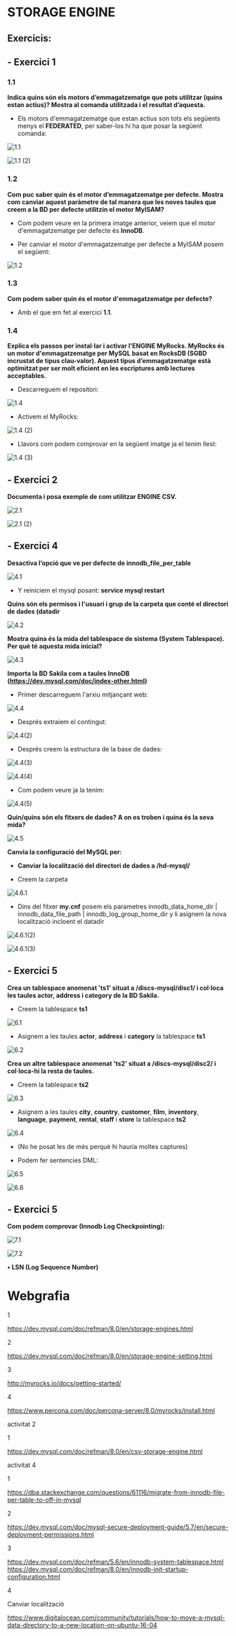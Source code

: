 # STORAGE ENGINE

## Exercicis:

## - Exercici 1

### 1.1

**Indica quins són els motors d’emmagatzematge que pots utilitzar (quins estan actius)? Mostra al comanda utilitzada i el resultat d’aquesta.**

- Els motors d'emmagatzematge que estan actius son tots els següents menys el **FEDERATED**, per saber-los hi ha que posar la següent comanda:

![1.1](https://github.com/JoelSola/Base-de-Dades/blob/main/Activitat%203/Imatges/1.1.png)

![1.1 (2)](https://github.com/JoelSola/Base-de-Dades/blob/main/Activitat%203/Imatges/1.1%20(2).png)

### 1.2

**Com puc saber quin és el motor d’emmagatzematge per defecte. Mostra com canviar aquest
paràmetre de tal manera que les noves taules que creem a la BD per defecte utilitzin el motor
MyISAM?**
- Com podem veure en la primera imatge anterior, veiem que el motor d'emmagatzematge per defecte és **InnoDB**.

- Per canviar el motor d'emmagatzematge per defecte a MyISAM posem el següent:

![1.2](https://github.com/JoelSola/Base-de-Dades/blob/main/Activitat%203/Imatges/1.2.png)

### 1.3

**Com podem saber quin és el motor d'emmagatzematge per defecte?**

- Amb el que em fet al exercici **1.1**.

### 1.4

**Explica els passos per instal·lar i activar l'ENGINE MyRocks. MyRocks és un motor d'emmagatzematge per MySQL basat en RocksDB (SGBD incrustat de tipus clau-valor). Aquest tipus d’emmagatzematge està optimitzat per ser molt eficient en les escriptures amb lectures
acceptables.**

- Descarreguem el repositori:

![1.4](https://github.com/JoelSola/Base-de-Dades/blob/main/Activitat%203/Imatges/1.4.png)

- Activem el MyRocks:

![1.4 (2)](https://github.com/JoelSola/Base-de-Dades/blob/main/Activitat%203/Imatges/1.4%20(2).png)

- Llavors com podem comprovar en la següent imatge ja el tenim llest:

![1.4 (3)](https://github.com/JoelSola/Base-de-Dades/blob/main/Activitat%203/Imatges/1.4%20(3).png)


## - Exercici 2

**Documenta i posa exemple de com utilitzar ENGINE CSV.**

![2.1](https://github.com/JoelSola/Base-de-Dades/blob/main/Activitat%203/Imatges/2.1.png)

![2.1 (2)](https://github.com/JoelSola/Base-de-Dades/blob/main/Activitat%203/Imatges/2.1%20(2).png)


## - Exercici 4

**Desactiva l’opció que ve per defecte de innodb_file_per_table**

![4.1](https://github.com/JoelSola/Base-de-Dades/blob/main/Activitat%203/Imatges/4.1.png)

- Y reiniciem el mysql posant: **service mysql restart**

**Quins són els permisos i l'usuari i grup de la carpeta que conté el directori de dades (datadir**

![4.2](https://github.com/JoelSola/Base-de-Dades/blob/main/Activitat%203/Imatges/4.2.png)

**Mostra quina és la mida del tablespace de sistema (System Tablespace). Per què té aquesta 
mida inicial?**

![4.3](https://github.com/JoelSola/Base-de-Dades/blob/main/Activitat%203/Imatges/4.3.png)

**Importa la BD Sakila com a taules InnoDB (https://dev.mysql.com/doc/index-other.html)**

- Primer descarreguem l'arxiu mitjançant web:

![4.4](https://github.com/JoelSola/Base-de-Dades/blob/main/Activitat%202/Imatges/5.png)

- Després extraiem el contingut:

![4.4(2)](https://github.com/JoelSola/Base-de-Dades/blob/main/Activitat%203/Imatges/4.4.png)

- Després creem la estructura de la base de dades:

![4.4(3)](https://github.com/JoelSola/Base-de-Dades/blob/main/Activitat%203/Imatges/4.4(2).png)

![4.4(4)](https://github.com/JoelSola/Base-de-Dades/blob/main/Activitat%203/Imatges/4.4(3).png)

- Com podem veure ja la tenim:

![4.4(5)](https://github.com/JoelSola/Base-de-Dades/blob/main/Activitat%203/Imatges/4.4(4).png)

**Quin/quins són els fitxers de dades? A on es troben i quina és la seva mida?**

![4.5](https://github.com/JoelSola/Base-de-Dades/blob/main/Activitat%203/Imatges/4.5.png)

**Canvia la configuració del MySQL per:**
- **Canviar la localització del directori de dades a /hd-mysql/**

- Creem la carpeta

![4.6.1](https://github.com/JoelSola/Base-de-Dades/blob/main/Activitat%203/Imatges/4.6.1.png)

- Dins del fitxer **my.cnf** posem els parametres innodb_data_home_dir | innodb_data_file_path | innodb_log_group_home_dir y li asignem la nova localització incloent el datadir

![4.6.1(2)](https://github.com/JoelSola/Base-de-Dades/blob/main/Activitat%203/Imatges/4.6.1(2).png)

![4.6.1(3)](https://github.com/JoelSola/Base-de-Dades/blob/main/Activitat%203/Imatges/4.6.1(3).png)


## - Exercici 5

**Crea un tablespace anomenat 'ts1' situat a /discs-mysql/disc1/ i col·loca les taules 
actor, address i category de la BD Sakila.**

- Creem la tablespace **ts1**

![6.1](https://github.com/JoelSola/Base-de-Dades/blob/main/Activitat%203/Imatges/6.2.png)

- Asignem a les taules **actor**, **address** i **category** la tablespace **ts1**

![6.2](https://github.com/JoelSola/Base-de-Dades/blob/main/Activitat%203/Imatges/6.4.png)

**Crea un altre tablespace anomenat 'ts2' situat a /discs-mysql/disc2/ i col·loca-hi la 
resta de taules.**


 - Creem la tablespace **ts2**

![6.3](https://github.com/JoelSola/Base-de-Dades/blob/main/Activitat%203/Imatges/6.3.png)

- Asignem a les taules **city**, **country**, **customer**, **film**, **inventory**, **language**, **payment**, **rental**, **staff** i **store** la tablespace **ts2**


![6.4](https://github.com/JoelSola/Base-de-Dades/blob/main/Activitat%203/Imatges/6.6.png)

- (No he posat les de més perquè hi hauria moltes captures)

- Podem fer sentencies DML:

![6.5](https://github.com/JoelSola/Base-de-Dades/blob/main/Activitat%203/Imatges/6.7.png)

![6.6](https://github.com/JoelSola/Base-de-Dades/blob/main/Activitat%203/Imatges/6.8.png)


## - Exercici 5

**Com podem comprovar (Innodb Log Checkpointing):**

![7.1](https://github.com/JoelSola/Base-de-Dades/blob/main/Activitat%203/Imatges/7.1.png)

![7.2](https://github.com/JoelSola/Base-de-Dades/blob/main/Activitat%203/Imatges/7.2.png)

**• LSN (Log Sequence Number)**








# Webgrafia

1

https://dev.mysql.com/doc/refman/8.0/en/storage-engines.html

2

https://dev.mysql.com/doc/refman/8.0/en/storage-engine-setting.html

3

http://myrocks.io/docs/getting-started/

4

https://www.percona.com/doc/percona-server/8.0/myrocks/install.html

activitat 2

1

https://dev.mysql.com/doc/refman/8.0/en/csv-storage-engine.html

activitat 4

1

https://dba.stackexchange.com/questions/61116/migrate-from-innodb-file-per-table-to-off-in-mysql

2

https://dev.mysql.com/doc/mysql-secure-deployment-guide/5.7/en/secure-deployment-permissions.html

3

https://dev.mysql.com/doc/refman/5.6/en/innodb-system-tablespace.html
https://dev.mysql.com/doc/refman/8.0/en/innodb-init-startup-configuration.html

4

Canviar localització

https://www.digitalocean.com/community/tutorials/how-to-move-a-mysql-data-directory-to-a-new-location-on-ubuntu-16-04

